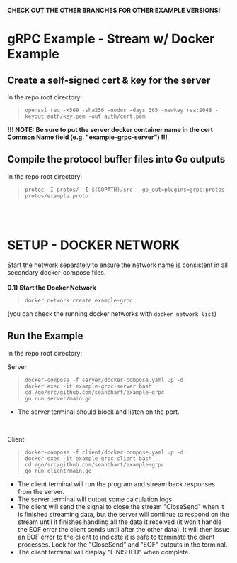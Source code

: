 **CHECK OUT THE OTHER BRANCHES FOR OTHER EXAMPLE VERSIONS!**

# gRPC Example - Stream w/ Docker Example

## Create a self-signed cert & key for the server
In the repo root directory:
>`openssl req -x509 -sha256 -nodes -days 365 -newkey rsa:2048 -keyout auth/key.pem -out auth/cert.pem`

**!!! NOTE: Be sure to put the server docker container name in the cert Common Name field (e.g. "example-grpc-server") !!!**

## Compile the protocol buffer files into Go outputs
In the repo root directory:
>`protoc -I protos/ -I ${GOPATH}/src --go_out=plugins=grpc:protos protos/example.proto`

<br>
<br>


# SETUP - DOCKER NETWORK
Start the network separately to ensure the network name is consistent in all secondary docker-compose files.
<br>
<br>**0.1) Start the Docker Network**
>`docker network create example-grpc`

(you can check the running docker networks with `docker network list`)

## Run the Example
In the repo root directory:

Server
>`docker-compose -f server/docker-compose.yaml up -d`
><br>`docker exec -it example-grpc-server bash`
><br>`cd /go/src/github.com/seanbhart/example-grpc`
><br>`go run server/main.go`

- The server terminal should block and listen on the port.

<br>

Client
>`docker-compose -f client/docker-compose.yaml up -d`
><br>`docker exec -it example-grpc-client bash`
><br>`cd /go/src/github.com/seanbhart/example-grpc`
><br>`go run client/main.go`

- The client terminal will run the program and stream back responses from the server.
- The server terminal will output some calculation logs.
- The client will send the signal to close the stream "CloseSend" when it is finished streaming data, but the server will continue to respond on the stream until it finishes handling all the data it received (it won't handle the EOF error the client sends until after the other data).  It will then issue an EOF error to the client to indicate it is safe to terminate the client processes. Look for the "CloseSend" and "EOF" outputs in the terminal.
- The client terminal will display "FINISHED" when complete.